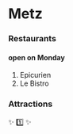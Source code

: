 # Metz 
### Restaurants 
#### open on Monday
1. Epicurien
1. Le Bistro
### Attractions
:sparkles:
:one:
:sparkles:

